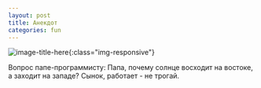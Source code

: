 ```yaml
---
layout: post
title: Анекдот
categories: fun
---
```


![image-title-here](/path/to/img/000qc0ec.jpg){:class="img-responsive"}

Вопрос папе-программисту:
Папа, почему солнце восходит на востоке, а заходит на западе?
Сынок, работает - не трогай.
